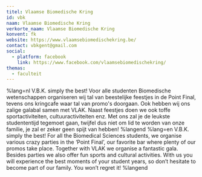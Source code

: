 ```yaml
---
titel: Vlaamse Biomedische Kring
id: vbk
naam: Vlaamse Biomedische Kring
verkorte_naam: Vlaamse Biomedische Kring
konvent: fk
website: https://www.vlaamsebiomedischekring.be/
contact: vbkgent@gmail.com
social:
  - platform: facebook
    link: https://www.facebook.com/vlaamsebiomedischekring/
themas:
  - faculteit
---
```


%lang=nl 
V.B.K. simply the best! Voor alle studenten Biomedische wetenschappen organiseren wij tal van beestelijke feestjes in de Point Final, tevens ons kringcafe waar tal van promo's doorgaan. Ook hebben wij ons zalige galabal samen met VLAK. Naast feestjes doen we ook toffe sportactiviteiten, cultuuractiviteiten enz. Met ons zal je de leukste studententijd tegemoet gaan, twijfel dus niet om lid te worden van onze familie, je zal er zeker geen spijt van hebben! 
%langend 
%lang=en 
V.B.K. simply the best! For all the Biomedical Sciences students, we organise various crazy parties in the ‘Point Final’, our favorite bar where plenty of our promos take place. Together with VLAK we organise a fantastic gala. Besides parties we also offer fun sports and cultural activities. With us you will experience the best moments of your student years, so don’t hesitate to become part of our family. You won’t regret it! 
%langend
